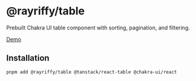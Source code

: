 # @rayriffy/table

Prebuilt Chakra UI table component with sorting, pagination, and filtering.

[Demo](https://rayriffy.com/table)

## Installation

```bash
pnpm add @rayriffy/table @tanstack/react-table @chakra-ui/react
```
